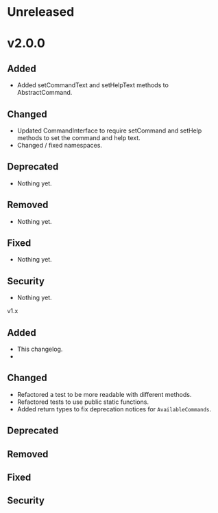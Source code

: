 # Unreleased

# v2.0.0
## Added
- Added setCommandText and setHelpText methods to AbstractCommand.

## Changed
- Updated CommandInterface to require setCommand and setHelp methods to set the command and help text.
- Changed / fixed namespaces.

## Deprecated
- Nothing yet.

## Removed
- Nothing yet.
## Fixed
- Nothing yet.
## Security
- Nothing yet.

v1.x

## Added
- This changelog.
- 
## Changed
- Refactored a test to be more readable with different methods.
- Refactored tests to use public static functions.
- Added return types to fix deprecation notices for `AvailableCommands`.

## Deprecated

## Removed

## Fixed

## Security


